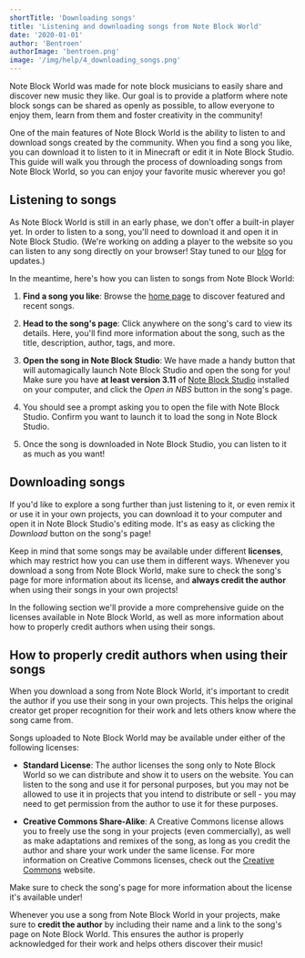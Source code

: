 ```yaml
---
shortTitle: 'Downloading songs'
title: 'Listening and downloading songs from Note Block World'
date: '2020-01-01'
author: 'Bentroen'
authorImage: 'bentroen.png'
image: '/img/help/4_downloading_songs.png'
---
```


Note Block World was made for note block musicians to easily share and discover new music they like. Our goal is to provide a platform where note block songs can be shared as openly as possible, to allow everyone to enjoy them, learn from them and foster creativity in the community!

One of the main features of Note Block World is the ability to listen to and download songs created by the community. When you find a song you like, you can download it to listen to it in Minecraft or edit it in Note Block Studio. This guide will walk you through the process of downloading songs from Note Block World, so you can enjoy your favorite music wherever you go!

## Listening to songs

As Note Block World is still in an early phase, we don't offer a built-in player yet. In order to listen to a song, you'll need to download it and open it in Note Block Studio. (We're working on adding a player to the website so you can listen to any song directly on your browser! Stay tuned to our [blog](/blog) for updates.)

In the meantime, here's how you can listen to songs from Note Block World:

1. **Find a song you like**: Browse the [home page](/) to discover featured and recent songs.

2. **Head to the song's page**: Click anywhere on the song's card to view its details. Here, you'll find more information about the song, such as the title, description, author, tags, and more.

3. **Open the song in Note Block Studio**: We have made a handy button that will automagically launch Note Block Studio and open the song for you! Make sure you have **at least version 3.11** of [Note Block Studio](https://opennbs.com) installed on your computer, and click the _Open in NBS_ button in the song's page.

4. You should see a prompt asking you to open the file with Note Block Studio. Confirm you want to launch it to load the song in Note Block Studio.

5. Once the song is downloaded in Note Block Studio, you can listen to it as much as you want!

## Downloading songs

If you'd like to explore a song further than just listening to it, or even remix it or use it in your own projects, you can download it to your computer and open it in Note Block Studio's editing mode. It's as easy as clicking the _Download_ button on the song's page!

Keep in mind that some songs may be available under different **licenses**, which may restrict how you can use them in different ways. Whenever you download a song from Note Block World, make sure to check the song's page for more information about its license, and **always credit the author** when using their songs in your own projects!

In the following section we'll provide a more comprehensive guide on the licenses available in Note Block World, as well as more information about how to properly credit authors when using their songs.

## How to properly credit authors when using their songs

When you download a song from Note Block World, it's important to credit the author if you use their song in your own projects. This helps the original creator get proper recognition for their work and lets others know where the song came from.

Songs uploaded to Note Block World may be available under either of the following licenses:

- **Standard License**: The author licenses the song only to Note Block World so we can distribute and show it to users on the website. You can listen to the song and use it for personal purposes, but you may not be allowed to use it in projects that you intend to distribute or sell - you may need to get permission from the author to use it for these purposes.

- **Creative Commons Share-Alike**: A Creative Commons license allows you to freely use the song in your projects (even commercially), as well as make adaptations and remixes of the song, as long as you credit the author and share your work under the same license. For more information on Creative Commons licenses, check out the [Creative Commons](https://creativecommons.org/licenses/by-sa/4.0/) website.

Make sure to check the song's page for more information about the license it's available under!

Whenever you use a song from Note Block World in your projects, make sure to **credit the author** by including their name and a link to the song's page on Note Block World. This ensures the author is properly acknowledged for their work and helps others discover their music!
